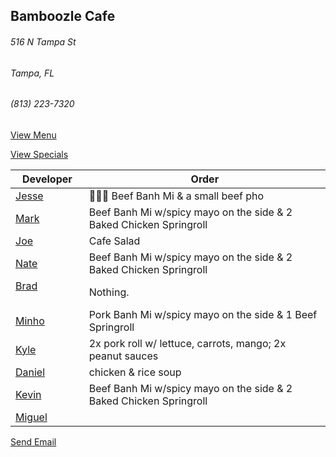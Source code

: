 ## Bamboozle Cafe
###### 516 N Tampa St
###### Tampa, FL
###### (813) 223-7320

[View Menu](http://bamboozlecafe.com/bamboozle-cafe-lunch-menu/)

[View Specials](http://bamboozlecafe.com/bamboozle-cafe-lunch-specials/)

Developer     | Order
--------------|---------------------
[Jesse](https://github.com/jessecurry)              | 🥩🥖🍲 Beef Banh Mi & a small beef pho
[Mark](http://github.com/mark-smithtb)              | Beef Banh Mi w/spicy mayo on the side & 2 Baked Chicken Springroll
[Joe](https://github.com/Montchat)                  | Cafe Salad
[Nate](https://github.com/thunemn)                  | Beef Banh Mi w/spicy mayo on the side &  2 Baked Chicken Springroll
[Brad](https://github.com/bself)                    | Nothing.
[Minho](https://github.com/minhochoi)               | Pork Banh Mi w/spicy mayo on the side & 1 Beef Springroll
[Kyle](https://github.com/kjswartz)                 | 2x pork roll w/ lettuce, carrots, mango; 2x peanut sauces 
[Daniel](https://github.come/dtartaglia)            | chicken & rice soup
[Kevin]()                                           | Beef Banh Mi w/spicy mayo on the side & 2 Baked Chicken Springroll
[Miguel](https://github.com/MiguelBrito1086)        |         

<a href="mailto:info@bamboozlecafe.com?cc=bamboozlecafe@gmail.com&subject=11:30am%20Haneke%20Design%20Developer Lunch&body=https%3A%2F%2Fgithub.com%2Fhanekedesign%2Fdeveloper-lunch%2Fblob%2Fmaster%2Fbamboozle.md">Send Email</a>
